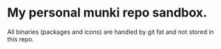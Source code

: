 # My personal munki repo sandbox.
All binaries (packages and icons) are handled by git fat and not stored in this repo.
